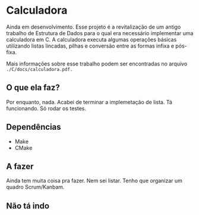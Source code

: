 <!-- trash -->
# Calculadora
Ainda em desenvolvimento. Esse projeto é a revitalização de um antigo trabalho de Estrutura de Dados para o qual era necessário implementar uma calculadora em C. A calculadora executa algumas operações básicas utilizando listas lincadas, pilhas e conversão entre as formas infixa e pós-fixa.

Mais informações sobre esse trabalho podem ser encontradas no arquivo `./C/docs/calculadora.pdf.`

## O que ela faz?
Por enquanto, nada. Acabei de terminar a implemetação de lista. Tá funcionando. Só rodar os testes.

## Dependências
* Make
* CMake

## A fazer
Ainda tem muita coisa pra fazer. Nem sei listar. Tenho que organizar um
quadro Scrum/Kanbam.

## Não tá indo



<!-- how to C libraries
  https://www.cs.swarthmore.edu/~newhall/unixhelp/howto_C_libraries.html
 -->
